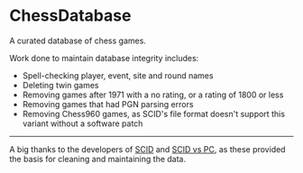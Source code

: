 # ChessDatabase
A curated database of chess games. 

Work done to maintain database integrity includes:
* Spell-checking player, event, site and round names
* Deleting twin games
* Removing games after 1971 with a no rating, or a rating of 1800 or less
* Removing games that had PGN parsing errors
* Removing Chess960 games, as SCID's file format doesn't support this variant without a software patch
---
A big thanks to the developers of [SCID](http://scid.sourceforge.net/) and [SCID vs PC](http://scidvspc.sourceforge.net/), as these provided the basis for cleaning and maintaining the data.
